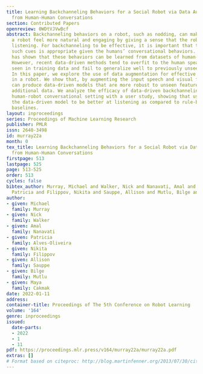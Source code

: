 ```yaml
---
title: Learning Backchanneling Behaviors for a Social Robot via Data Augmentation
  from Human-Human Conversations
section: Contributed Papers
openreview: 0WDtVJVwBcf
abstract: Backchanneling behaviors on a robot, such as nodding, can make talking to
  a robot feel more natural and engaging by giving a sense that the robot is actively
  listening. For backchanneling to be effective, it is important that the timing of
  such cues is appropriate given the humans’ conversational behaviors. Recent progress
  has shown that these behaviors can be learned from datasets of human-human conversations.
  However, recent data-driven methods tend to overfit to the human speakers that are
  seen in training data and fail to generalize well to previously unseen speakers.
  In this paper, we explore the use of data augmentation for effective nodding behavior
  in a robot. We show that, by augmenting the input speech and visual features, we
  can produce data-driven models that are more robust to unseen features without collecting
  additional data. We analyze the efficacy of data-driven backchanneling in a realistic
  human-robot conversational setting with a user study, showing that users perceived
  the data-driven model to be better at listening as compared to rule-based and random
  baselines.
layout: inproceedings
series: Proceedings of Machine Learning Research
publisher: PMLR
issn: 2640-3498
id: murray22a
month: 0
tex_title: Learning Backchanneling Behaviors for a Social Robot via Data Augmentation
  from Human-Human Conversations
firstpage: 513
lastpage: 525
page: 513-525
order: 513
cycles: false
bibtex_author: Murray, Michael and Walker, Nick and Nanavati, Amal and Alves-Oliveira,
  Patricia and Filippov, Nikita and Sauppe, Allison and Mutlu, Bilge and Cakmak, Maya
author:
- given: Michael
  family: Murray
- given: Nick
  family: Walker
- given: Amal
  family: Nanavati
- given: Patricia
  family: Alves-Oliveira
- given: Nikita
  family: Filippov
- given: Allison
  family: Sauppe
- given: Bilge
  family: Mutlu
- given: Maya
  family: Cakmak
date: 2022-01-11
address:
container-title: Proceedings of The 5th Conference on Robot Learning
volume: '164'
genre: inproceedings
issued:
  date-parts:
  - 2022
  - 1
  - 11
pdf: https://proceedings.mlr.press/v164/murray22a/murray22a.pdf
extras: []
# Format based on citeproc: http://blog.martinfenner.org/2013/07/30/citeproc-yaml-for-bibliographies/
---
```

